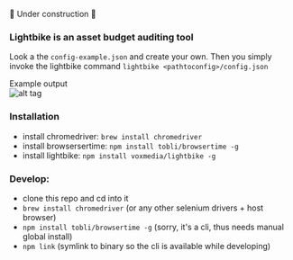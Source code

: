 :construction: Under construction :construction:

### Lightbike is an asset budget auditing tool
Look a the `config-example.json` and create your own. 
Then you simply invoke the lightbike command `lightbike <pathtoconfig>/config.json`

Example output  
![alt tag](http://i.imgur.com/AhdOP20.jpg)


### Installation
  - install chromedriver:     `brew install chromedriver`
  - install browsersertime:   `npm install tobli/browsertime -g`
  - install lightbike:        `npm install voxmedia/lightbike -g`

### Develop:
  - clone this repo and cd into it
  - `brew install chromedriver` (or any other selenium drivers + host browser)
  - `npm install tobli/browsertime -g` (sorry, it's a cli, thus needs manual global install)
  - `npm link` (symlink to binary so the cli is available while developing)
